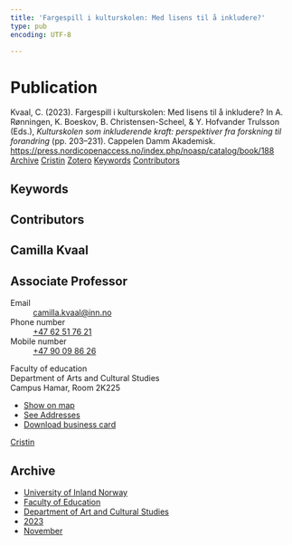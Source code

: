 ```yaml
---
title: 'Fargespill i kulturskolen: Med lisens til å inkludere?'
type: pub
encoding: UTF-8

---
```

<h1>Publication</h1>
<article id="csl-bib-container-ZH7WSNFB" class="csl-bib-container">
  <div class="csl-bib-body"> <div class="csl-entry">Kvaal, C. (2023). Fargespill i kulturskolen: Med lisens til å inkludere? In A. Rønningen, K. Boeskov, B. Christensen-Scheel, &#38; Y. Hofvander Trulsson (Eds.), <i>Kulturskolen som inkluderende kraft: perspektiver fra forskning til forandring</i> (pp. 203–231). Cappelen Damm Akademisk. <a href="https://press.nordicopenaccess.no/index.php/noasp/catalog/book/188">https://press.nordicopenaccess.no/index.php/noasp/catalog/book/188</a></div> </div>
  <div class="csl-bib-buttons">
    <a href="#taxonomy-article-ZH7WSNFB" alt="archive" class="csl-bib-button">Archive</a>
    <a href="https://app.cristin.no/results/show.jsf?id=2206883" alt="Cristin" class="csl-bib-button">Cristin</a>
    <a href="http://zotero.org/groups/5881554/items/ZH7WSNFB" alt="Zotero" class="csl-bib-button">Zotero</a>
    <a href="#keywords-article-ZH7WSNFB" alt="keywords" class="csl-bib-button">Keywords</a>
    <a href="#contributors-article-ZH7WSNFB" alt="contributors" class="csl-bib-button">Contributors</a>
  </div>
  <div id="csl-bib-meta-container-ZH7WSNFB"></div>
</article>
<div id="csl-bib-meta-ZH7WSNFB" class="csl-bib-meta">
  <article id="keywords-article-ZH7WSNFB" class="keywords-article">
    <h1>Keywords</h1>
    
  </article>
  <article id="contributors-article-ZH7WSNFB" class="contributors-article">
    <h1>Contributors</h1>
    <div class="personas"> <div class="vrtx-hinn-person-card"> <div class="photo"> <i class="lar la-user-circle missing-person"></i> </div> <div class="info"> <hgroup><h1>Camilla Kvaal</h1> <h2>Associate Professor</h2> </hgroup><dl> <dt>Email</dt> <dd> <a href="mailto:camilla.kvaal@inn.no">camilla.kvaal@inn.no</a> </dd> <dt>Phone number</dt> <dd><a href="tel:+4762517621"> +47 62 51 76 21 </a></dd> <dt>Mobile number</dt> <dd><a href="tel:+4790098626"> +47 90 09 86 26 </a></dd> </dl> <p> Faculty of education<br> Department of Arts and Cultural Studies<br> Campus Hamar, Room 2K225 </p> <ul class="vrtx-hinn-links"> <li><a href="https://www.google.com/maps?q=60.79677,11.07479">Show on map</a></li> <li><a href="https://www.inn.no/english/find-an-employee/camilla-kvaal.html#vrtx-hinn-addresses">See Addresses</a></li> <li><a href="https://www.inn.no/english/find-an-employee/camilla-kvaal.html?vrtx=vcf">Download business card</a></li> </ul> </div> </div> <a href="https://app.cristin.no/persons/show.jsf?id=590199" alt="Cristin URL" class="personas-cristin">Cristin</a> </div>
  </article>
  <article id="taxonomy-article-ZH7WSNFB" class="taxonomy-article">
    <h1>Archive</h1>
    <ul>
      <li>
        <a href="/en/archive/?key=3DCRN523">University of Inland Norway</a>
      </li>
      <li>
        <a href="/en/archive/?key=WYNZA47F">Faculty of Education</a>
      </li>
      <li>
        <a href="/en/archive/?key=VBB2T4VJ">Department of Art and Cultural Studies</a>
      </li>
      <li>
        <a href="/en/archive/?key=BR3ZL9GL">2023</a>
      </li>
      <li>
        <a href="/en/archive/?key=EXDHFJ9Z">November</a>
      </li>
    </ul>
  </article>
</div>
